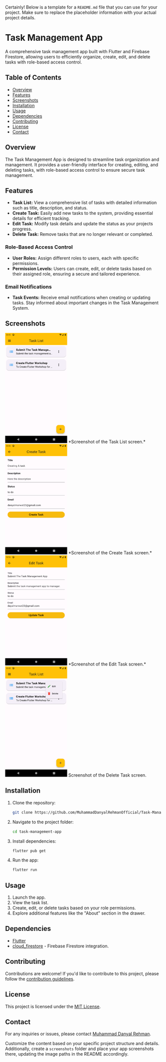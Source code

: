Certainly! Below is a template for a `README.md` file that you can use for your project. Make sure to replace the placeholder information with your actual project details.


# Task Management App

A comprehensive task management app built with Flutter and Firebase Firestore, allowing users to efficiently organize, create, edit, and delete tasks with role-based access control.

## Table of Contents

- [Overview](#overview)
- [Features](#features)
- [Screenshots](#screenshots)
- [Installation](#installation)
- [Usage](#usage)
- [Dependencies](#dependencies)
- [Contributing](#contributing)
- [License](#license)
- [Contact](#contact)

## Overview

The Task Management App is designed to streamline task organization and management. It provides a user-friendly interface for creating, editing, and deleting tasks, with role-based access control to ensure secure task management.

## Features

- **Task List:** View a comprehensive list of tasks with detailed information such as title, description, and status.
- **Create Task:** Easily add new tasks to the system, providing essential details for efficient tracking.
- **Edit Task:** Modify task details and update the status as your projects progress.
- **Delete Task:** Remove tasks that are no longer relevant or completed.

### Role-Based Access Control

- **User Roles:** Assign different roles to users, each with specific permissions.
- **Permission Levels:** Users can create, edit, or delete tasks based on their assigned role, ensuring a secure and tailored experience.

### Email Notifications

- **Task Events:** Receive email notifications when creating or updating tasks. Stay informed about important changes in the Task Management System.

## Screenshots

<img src="/assets/screenshots/task_list.png" alt="Task List" width="200"/>
*Screenshot of the Task List screen.*

<img src="/assets/screenshots/create_task.png" alt="Create Task" width="200"/>
*Screenshot of the Create Task screen.*

<img src="/assets/screenshots/edit_task.png" alt="Edit Task" width="200"/>
*Screenshot of the Edit Task screen.*

<img src="/assets/screenshots/delete_task.png" alt="Delete Task" width="200"/>
Screenshot of the Delete Task screen.


## Installation

1. Clone the repository:

   ```bash
   git clone https://github.com/MuhammadDanyalRehmanOfficial/Task-Management.git
   ```

2. Navigate to the project folder:

   ```bash
   cd task-management-app
   ```

3. Install dependencies:

   ```bash
   flutter pub get
   ```

4. Run the app:

   ```bash
   flutter run
   ```

## Usage

1. Launch the app.
2. View the task list.
3. Create, edit, or delete tasks based on your role permissions.
4. Explore additional features like the "About" section in the drawer.

## Dependencies

- [Flutter](https://flutter.dev/)
- [cloud_firestore](https://pub.dev/packages/cloud_firestore) - Firebase Firestore integration.

## Contributing

Contributions are welcome! If you'd like to contribute to this project, please follow the [contribution guidelines](CONTRIBUTING.md).

## License

This project is licensed under the [MIT License](LICENSE).

## Contact

For any inquiries or issues, please contact [Muhammad Danyal Rehman](mailto:muhammaddanyalrehman@gmail.com).

Customize the content based on your specific project structure and details. Additionally, create a `screenshots` folder and place your app screenshots there, updating the image paths in the README accordingly.